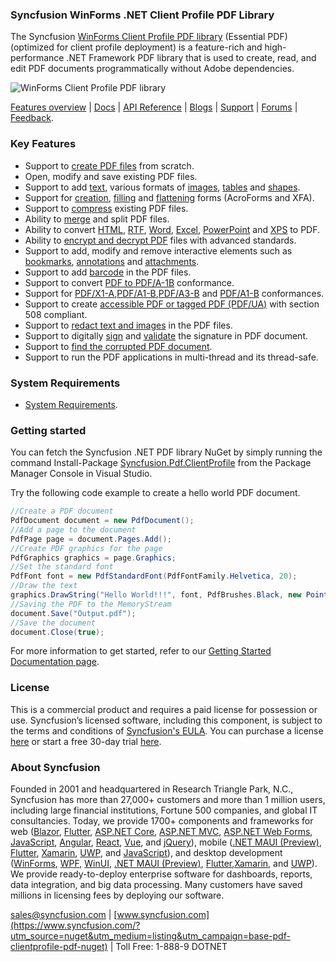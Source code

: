 ### Syncfusion WinForms .NET Client Profile PDF Library

The Syncfusion [WinForms Client Profile PDF library](https://www.syncfusion.com/pdf-framework/net?utm_source=nuget&utm_medium=listing&utm_campaign=base-pdf-clientprofile-pdf-nuget) (Essential PDF) (optimized for client profile deployment) is a feature-rich and high-performance .NET Framework PDF library that is used to create, read, and edit PDF documents programmatically without Adobe dependencies.

![WinForms Client Profile PDF library](https://cdn.syncfusion.com/nuget-readme/fileformats/net-pdf-library.png)

[Features overview](https://www.syncfusion.com/pdf-framework/net) | [Docs](https://help.syncfusion.com/file-formats/pdf/overview) | [API Reference](https://help.syncfusion.com/cr/file-formats/Syncfusion.Pdf.html) | [Blogs](https://www.syncfusion.com/blogs/?s=pdf) | [Support](https://www.syncfusion.com/support/directtrac/incidents/newincident?utm_source=nuget&utm_medium=listing&utm_campaign=base-pdf-clientprofile-pdf-nuget) | [Forums](https://www.syncfusion.com/forums?utm_source=nuget&utm_medium=listing&utm_campaign=base-pdf-clientprofile-pdf-nuget) | [Feedback](https://www.syncfusion.com/feedback/pdf?utm_source=nuget&utm_medium=listing&utm_campaign=base-pdf-clientprofile-pdf-nuget).

### Key Features

* Support to [create PDF files](https://help.syncfusion.com/file-formats/pdf/create-pdf-file-in-windows-forms?utm_source=nuget&utm_medium=listing&utm_campaign=base-pdf-clientprofile-pdf-nuget) from scratch.
* Open, modify and save existing PDF files.
* Support to add [text](https://help.syncfusion.com/file-formats/pdf/working-with-text?utm_source=nuget&utm_medium=listing&utm_campaign=base-pdf-clientprofile-pdf-nuget), various formats of [images](https://help.syncfusion.com/file-formats/pdf/working-with-images?utm_source=nuget&utm_medium=listing&utm_campaign=base-pdf-clientprofile-pdf-nuget), [tables](https://help.syncfusion.com/file-formats/pdf/working-with-tables?utm_source=nuget&utm_medium=listing&utm_campaign=base-pdf-clientprofile-pdf-nuget) and [shapes](https://help.syncfusion.com/file-formats/pdf/working-with-shapes?utm_source=nuget&utm_medium=listing&utm_campaign=base-pdf-clientprofile-pdf-nuget).
* Support for [creation](https://help.syncfusion.com/file-formats/pdf/working-with-forms#creating-a-new-pdf-form?utm_source=nuget&utm_medium=listing&utm_campaign=base-pdf-clientprofile-pdf-nuget), [filling](https://help.syncfusion.com/file-formats/pdf/working-with-forms#filling-form-fields-in-an-existing-pdf-document?utm_source=nuget&utm_medium=listing&utm_campaign=base-pdf-clientprofile-pdf-nuget) and [flattening](https://help.syncfusion.com/file-formats/pdf/working-with-forms#removing-editing-capability-of-form-fields?utm_source=nuget&utm_medium=listing&utm_campaign=base-pdf-clientprofile-pdf-nuget) forms (AcroForms and XFA).
* Support to [compress](https://help.syncfusion.com/file-formats/pdf/working-with-compression?utm_source=nuget&utm_medium=listing&utm_campaign=base-pdf-clientprofile-pdf-nuget) existing PDF files.
* Ability to [merge](https://help.syncfusion.com/file-formats/pdf/merge-documents?utm_source=nuget&utm_medium=listing&utm_campaign=base-pdf-clientprofile-pdf-nuget) and split PDF files.
* Ability to convert [HTML](https://help.syncfusion.com/file-formats/pdf/working-with-document-conversions#mhtml-to-pdf?utm_source=nuget&utm_medium=listing&utm_campaign=base-pdf-clientprofile-pdf-nuget), [RTF](https://help.syncfusion.com/file-formats/pdf/working-with-document-conversions#converting-rtf-documents-to-pdf?utm_source=nuget&utm_medium=listing&utm_campaign=base-pdf-clientprofile-pdf-nuget), [Word](https://help.syncfusion.com/file-formats/pdf/working-with-document-conversions#converting-word-documents-to-pdf?utm_source=nuget&utm_medium=listing&utm_campaign=base-pdf-clientprofile-pdf-nuget), [Excel](https://help.syncfusion.com/file-formats/pdf/working-with-document-conversions#converting-excel-documents-to-pdf?utm_source=nuget&utm_medium=listing&utm_campaign=base-pdf-clientprofile-pdf-nuget), [PowerPoint](https://help.syncfusion.com/file-formats/presentation/presentation-to-pdf?utm_source=nuget&utm_medium=listing&utm_campaign=base-pdf-clientprofile-pdf-nuget) and [XPS](https://help.syncfusion.com/file-formats/pdf/working-with-document-conversions#converting-xps-document-to-pdf?utm_source=nuget&utm_medium=listing&utm_campaign=base-pdf-clientprofile-pdf-nuget) to PDF.
* Ability to [encrypt and decrypt PDF](https://help.syncfusion.com/file-formats/pdf/working-with-security?utm_source=nuget&utm_medium=listing&utm_campaign=base-pdf-clientprofile-pdf-nuget) files with advanced standards.
* Support to add, modify and remove interactive elements such as [bookmarks](https://help.syncfusion.com/file-formats/pdf/working-with-bookmarks?utm_source=nuget&utm_medium=listing&utm_campaign=base-pdf-clientprofile-pdf-nuget), [annotations](https://help.syncfusion.com/file-formats/pdf/working-with-annotations?utm_source=nuget&utm_medium=listing&utm_campaign=base-pdf-clientprofile-pdf-nuget) and [attachments](https://help.syncfusion.com/file-formats/pdf/working-with-attachments?utm_source=nuget&utm_medium=listing&utm_campaign=base-pdf-clientprofile-pdf-nuget).
* Support to add [barcode](https://help.syncfusion.com/file-formats/pdf/working-with-barcode?utm_source=nuget&utm_medium=listing&utm_campaign=base-pdf-clientprofile-pdf-nuget) in the PDF files.
* Support to convert [PDF to PDF/A-1B](https://help.syncfusion.com/file-formats/pdf/working-with-pdf-conformance#converting-pdf-to-pdfa-1b?utm_source=nuget&utm_medium=listing&utm_campaign=base-pdf-clientprofile-pdf-nuget) conformance.
* Support for [PDF/X1-A](https://help.syncfusion.com/file-formats/pdf/working-with-pdf-conformance#adding-support-for-pdfa-1b-conformance?utm_source=nuget&utm_medium=listing&utm_campaign=base-pdf-clientprofile-pdf-nuget),[PDF/A1-B](https://help.syncfusion.com/file-formats/pdf/working-with-pdf-conformance#adding-support-for-pdfa-1b-conformance?utm_source=nuget&utm_medium=listing&utm_campaign=base-pdf-clientprofile-pdf-nuget),[PDF/A3-B](https://help.syncfusion.com/file-formats/pdf/working-with-pdf-conformance#adding-support-for-pdfa-1b-conformance?utm_source=nuget&utm_medium=listing&utm_campaign=base-pdf-clientprofile-pdf-nuget) and [PDF/A1-B](https://help.syncfusion.com/file-formats/pdf/working-with-pdf-conformance#adding-support-for-pdfa-3b-conformance?utm_source=nuget&utm_medium=listing&utm_campaign=base-pdf-clientprofile-pdf-nuget) conformances.
* Support to create [accessible PDF or tagged PDF (PDF/UA)](https://help.syncfusion.com/file-formats/pdf/working-with-tagged-pdf?utm_source=nuget&utm_medium=listing&utm_campaign=base-pdf-clientprofile-pdf-nuget) with section 508 compliant.
* Support to [redact text and images](https://help.syncfusion.com/file-formats/pdf/working-with-redaction?utm_source=nuget&utm_medium=listing&utm_campaign=base-pdf-clientprofile-pdf-nuget) in the PDF files.
* Support to digitally [sign](https://help.syncfusion.com/file-formats/pdf/working-with-digitalsignature?utm_source=nuget&utm_medium=listing&utm_campaign=base-pdf-clientprofile-pdf-nuget) and [validate](https://help.syncfusion.com/file-formats/pdf/working-with-digitalsignature?utm_source=nuget&utm_medium=listing&utm_campaign=base-pdf-clientprofile-pdf-nuget) the signature in PDF document.
* Support to [find the corrupted PDF document](https://help.syncfusion.com/file-formats/pdf/working-with-document#find-corrupted-pdf-document?utm_source=nuget&utm_medium=listing&utm_campaign=base-pdf-clientprofile-pdf-nuget).
* Support to run the PDF applications in multi-thread and its thread-safe.

### System Requirements

* [System Requirements](https://help.syncfusion.com/file-formats/installation-and-upgrade/system-requirements).

### Getting started

You can fetch the Syncfusion .NET PDF library NuGet by simply running the command Install-Package [Syncfusion.Pdf.ClientProfile](https://www.nuget.org/packages/Syncfusion.Pdf.ClientProfile/?utm_source=nuget&utm_medium=listing&utm_campaign=base-pdf-clientprofile-pdf-nuget) from the Package Manager Console in Visual Studio.


Try the following code example to create a hello world PDF document.

```csharp
//Create a PDF document
PdfDocument document = new PdfDocument();  
//Add a page to the document
PdfPage page = document.Pages.Add();  
//Create PDF graphics for the page
PdfGraphics graphics = page.Graphics;  
//Set the standard font
PdfFont font = new PdfStandardFont(PdfFontFamily.Helvetica, 20);  
//Draw the text
graphics.DrawString("Hello World!!!", font, PdfBrushes.Black, new PointF(0, 0));  
//Saving the PDF to the MemoryStream
document.Save("Output.pdf"); 
//Save the document 
document.Close(true);
```

For more information to get started, refer to our [Getting Started Documentation page](https://help.syncfusion.com/file-formats/pdf/create-pdf-file-in-c-sharp-vb-net).


### License

This is a commercial product and requires a paid license for possession or use. Syncfusion’s licensed software, including this component, is subject to the terms and conditions of [Syncfusion's EULA](https://www.syncfusion.com/eula/es/?utm_source=nuget&utm_medium=listing&utm_campaign=base-pdf-clientprofile-pdf-nuget). You can purchase a license [here](https://www.syncfusion.com/sales/products?utm_source=nuget&utm_medium=listing&utm_campaign=base-pdf-clientprofile-pdf-nuget) or start a free 30-day trial [here](https://www.syncfusion.com/account/manage-trials/start-trials?utm_source=nuget&utm_medium=listing&utm_campaign=base-pdf-clientprofile-pdf-nuget).

### About Syncfusion

Founded in 2001 and headquartered in Research Triangle Park, N.C., Syncfusion has more than 27,000+ customers and more than 1 million users, including large financial institutions, Fortune 500 companies, and global IT consultancies.
Today, we provide 1700+ components and frameworks for web ([Blazor](https://www.syncfusion.com/blazor-components?utm_source=nuget&utm_medium=listing&utm_campaign=base-pdf-clientprofile-pdf-nuget), [Flutter](https://www.syncfusion.com/flutter-widgets?utm_source=nuget&utm_medium=listing&utm_campaign=base-pdf-clientprofile-pdf-nuget), [ASP.NET Core](https://www.syncfusion.com/aspnet-core-ui-controls?utm_source=nuget&utm_medium=listing&utm_campaign=base-pdf-clientprofile-pdf-nuget), [ASP.NET MVC](https://www.syncfusion.com/aspnet-mvc-ui-controls?utm_source=nuget&utm_medium=listing&utm_campaign=base-pdf-clientprofile-pdf-nuget), [ASP.NET Web Forms](https://www.syncfusion.com/jquery/aspnet-webforms-ui-controls?utm_source=nuget&utm_medium=listing&utm_campaign=base-pdf-clientprofile-pdf-nuget), [JavaScript](https://www.syncfusion.com/javascript-ui-controls?utm_source=nuget&utm_medium=listing&utm_campaign=base-pdf-clientprofile-pdf-nuget), [Angular](https://www.syncfusion.com/angular-ui-components?utm_source=nuget&utm_medium=listing&utm_campaign=base-pdf-clientprofile-pdf-nuget), [React](https://www.syncfusion.com/react-ui-components?utm_source=nuget&utm_medium=listing&utm_campaign=base-pdf-clientprofile-pdf-nuget), [Vue](https://www.syncfusion.com/vue-ui-components?utm_source=nuget&utm_medium=listing&utm_campaign=base-pdf-clientprofile-pdf-nuget), and [jQuery](https://www.syncfusion.com/jquery-ui-widgets?utm_source=nuget&utm_medium=listing&utm_campaign=base-pdf-clientprofile-pdf-nuget)), mobile ([.NET MAUI (Preview)](https://www.syncfusion.com/maui-controls?utm_source=nuget&utm_medium=listing&utm_campaign=base-pdf-clientprofile-pdf-nuget), [Flutter](https://www.syncfusion.com/flutter-widgets?utm_source=nuget&utm_medium=listing&utm_campaign=base-pdf-clientprofile-pdf-nuget), [Xamarin](https://www.syncfusion.com/xamarin-ui-controls?utm_source=nuget&utm_medium=listing&utm_campaign=base-pdf-clientprofile-pdf-nuget), [UWP](https://www.syncfusion.com/uwp-ui-controls?utm_source=nuget&utm_medium=listing&utm_campaign=base-pdf-clientprofile-pdf-nuget), and [JavaScript](https://www.syncfusion.com/javascript-ui-controls?utm_source=nuget&utm_medium=listing&utm_campaign=base-pdf-clientprofile-pdf-nuget)), and desktop development ([WinForms](https://www.syncfusion.com/winforms-ui-controls?utm_source=nuget&utm_medium=listing&utm_campaign=base-pdf-clientprofile-pdf-nuget), [WPF](https://www.syncfusion.com/wpf-controls?utm_source=nuget&utm_medium=listing&utm_campaign=base-pdf-clientprofile-pdf-nuget), [WinUI](https://www.syncfusion.com/winui-controls?utm_source=nuget&utm_medium=listing&utm_campaign=base-pdf-clientprofile-pdf-nuget), [.NET MAUI (Preview)](https://www.syncfusion.com/maui-controls?utm_source=nuget&utm_medium=listing&utm_campaign=base-pdf-clientprofile-pdf-nuget), [Flutter](https://www.syncfusion.com/flutter-widgets?utm_source=nuget&utm_medium=listing&utm_campaign=base-pdf-clientprofile-pdf-nuget),[Xamarin](https://www.syncfusion.com/xamarin-ui-controls?utm_source=nuget&utm_medium=listing&utm_campaign=base-pdf-clientprofile-pdf-nuget), and [UWP](https://www.syncfusion.com/uwp-ui-controls?utm_source=nuget&utm_medium=listing&utm_campaign=base-pdf-clientprofile-pdf-nuget)). We provide ready-to-deploy enterprise software for dashboards, reports, data integration, and big data processing. Many customers have saved millions in licensing fees by deploying our software.

[sales@syncfusion.com](mailto:sales@syncfusion.com?Subject=Syncfusion%20PDFWinForms%20-%20NuGet) | [www.syncfusion.com](https://www.syncfusion.com/?utm_source=nuget&utm_medium=listing&utm_campaign=base-pdf-clientprofile-pdf-nuget) | Toll Free: 1-888-9 DOTNET



